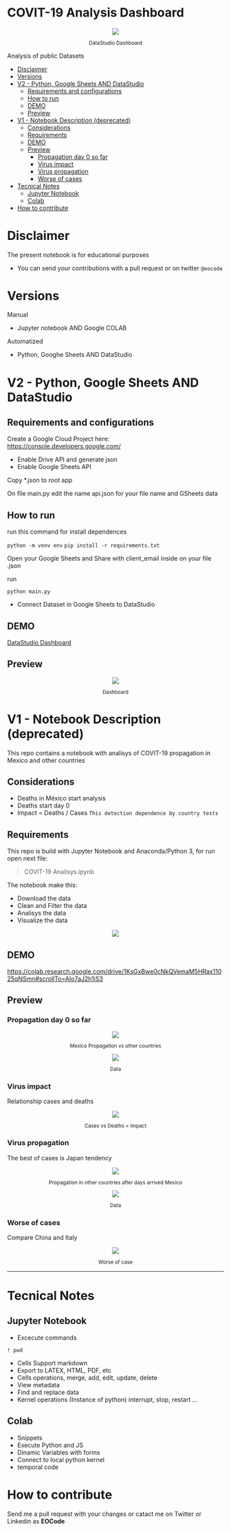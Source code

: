 
# COVIT-19 Analysis Dashboard <!-- omit in toc -->

<div align="center">
  <img src="images/Dashboard.png">
  <small><p>DataStudio Dashboard</p></small>
</div>

Analysis of public Datasets
- [Disclaimer](#disclaimer)
- [Versions](#versions)
- [V2 - Python, Google Sheets AND DataStudio](#v2---python-google-sheets-and-datastudio)
  - [Requirements and configurations](#requirements-and-configurations)
  - [How to run](#how-to-run)
  - [DEMO](#demo)
  - [Preview](#preview)
- [V1 - Notebook Description (deprecated)](#v1---notebook-description-deprecated)
  - [Considerations](#considerations)
  - [Requirements](#requirements)
  - [DEMO](#demo-1)
  - [Preview](#preview-1)
    - [Propagation day 0 so far](#propagation-day-0-so-far)
    - [Virus impact](#virus-impact)
    - [Virus propagation](#virus-propagation)
    - [Worse of cases](#worse-of-cases)
- [Tecnical Notes](#tecnical-notes)
  - [Jupyter Notebook](#jupyter-notebook)
  - [Colab](#colab)
- [How to contribute](#how-to-contribute)

# Disclaimer
The present notebook is for educational purposes

* You can send your contributions with a pull request or on twitter ``@eocode``

# Versions

Manual
* Jupyter notebook AND Google COLAB

Automatized
* Python, Googhe Sheets AND DataStudio

# V2 - Python, Google Sheets AND DataStudio

## Requirements and configurations

Create a Google Cloud Project here: 
https://console.developers.google.com/

* Enable Drive API and generate json
* Enable Google Sheets API

Copy *.json to root app

On file main.py edit the name api.json for your file name and GSheets data

## How to run

run this command for install dependences

`python -m venv env`
`pip install -r requirements.txt`

Open your Google Sheets and Share with client_email inside on your file .json

run
```shell
python main.py
```

* Connect Dataset in Google Sheets to DataStudio

## DEMO

[DataStudio Dashboard](https://datastudio.google.com/reporting/9770b745-9af2-4967-aac7-66d01f043379/page/HW3KB)

## Preview
<div align="center">
  <img src="images/Dashboard.png">
  <small><p>Dashboard</p></small>
</div>

# V1 - Notebook Description (deprecated)
This repo contains a notebook with analisys of COVIT-19 propagation in Mexico and other countries

## Considerations
* Deaths in México start analysis
* Deaths start day 0
* Impact = Deaths / Cases `This detection dependence by country tests`

## Requirements
This repo is build with Jupyter Notebook and Anaconda/Python 3, for run open next file:

> COVIT-19 Analisys.ipynb

The notebook make this:
* Download the data
* Clean and Filter the data
* Analisys the data
* Visualize the data

<div align="center">
  <img src="images/Screenshot_3.png">
</div>

## DEMO
https://colab.research.google.com/drive/1KsGxBwe0cNkQVemaM5HRax11025qNSmn#scrollTo=AIo7aJ2h1iS3

## Preview

### Propagation day 0 so far

<div align="center">
  <img src="images/Screenshot_1.png">
  <small><p>Mexico Propagation vs other countries</p></small>
</div>

<div align="center">
  <img src="images/Screenshot_2.png">
  <small><p>Data</p></small>
</div>

### Virus impact

Relationship cases and deaths

<div align="center">
  <img src="images/Screenshot_6.png">
  <small><p>Cases vs Deaths = Impact</p></small>
</div>

### Virus propagation

The best of cases is Japan tendency

<div align="center">
  <img src="images/Screenshot_4.png">
  <small><p>Propagation in other countries after days arrived Mexico</p></small>
</div>

<div align="center">
  <img src="images/Screenshot_2.png">
  <small><p>Data</p></small>
</div>

### Worse of cases

Compare China and Italy

<div align="center">
  <img src="images/Screenshot_5.png">
  <small><p>Worse of case</p></small>
</div>

---------------
# Tecnical Notes
## Jupyter Notebook

* Excecute commands
```jupyter
! pwd
```
* Cells Support markdown
* Export to LATEX, HTML, PDF, etc
* Cells operations, merge, add, edit, update, delete
* View metadata
* Find and replace data
* Kernel operations (Instance of python) interrupt, stop, restart ...

## Colab
* Snippets
* Execute Python and JS
* Dinamic Variables with forms
* Connect to local python kernel
* temporal code

# How to contribute

Send me a pull request with your changes or catact me on Twitter or Linkedin as **EOCode**